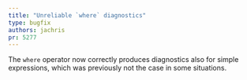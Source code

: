 ```yaml
---
title: "Unreliable `where` diagnostics"
type: bugfix
authors: jachris
pr: 5277
---
```


The `where` operator now correctly produces diagnostics also for simple
expressions, which was previously not the case in some situations.
